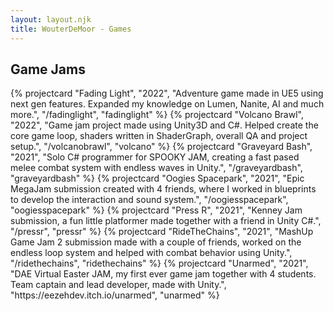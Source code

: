 ```yaml
---
layout: layout.njk
title: WouterDeMoor - Games
---
```


<section class="games">
  <h2 class="grid-title">Game Jams</h2>
  <div class="projectcard-grid container">
    {% projectcard "Fading Light", "2022", "Adventure game made in UE5 using next gen features. Expanded my knowledge on Lumen, Nanite, AI and much more.", "/fadinglight", "fadinglight" %}
    {% projectcard "Volcano Brawl", "2022", "Game jam project made using Unity3D and C#. Helped create the core game loop, shaders written in ShaderGraph, overall QA and project setup.", "/volcanobrawl", "volcano" %}
    {% projectcard "Graveyard Bash", "2021", "Solo C# programmer for SPOOKY JAM, creating a fast pased melee combat system with endless waves in Unity.", "/graveyardbash", "graveyardbash" %}
    {% projectcard "Oogies Spacepark", "2021", "Epic MegaJam submission created with 4 friends, where I worked in blueprints to develop the interaction and sound system.", "/oogiesspacepark", "oogiesspacepark" %}
    {% projectcard "Press R", "2021", "Kenney Jam submission, a fun little platformer made together with a friend in Unity C#.", "/pressr", "pressr" %}
    {% projectcard "RideTheChains", "2021", "MashUp Game Jam 2 submission made with a couple of friends, worked on the endless loop system and helped with combat behavior using Unity.", "/ridethechains", "ridethechains" %}
    {% projectcard "Unarmed", "2021", "DAE Virtual Easter JAM, my first ever game jam together with 4 students. Team captain and lead developer, made with Unity.", "https://eezehdev.itch.io/unarmed", "unarmed" %}
  </div>
</section>
